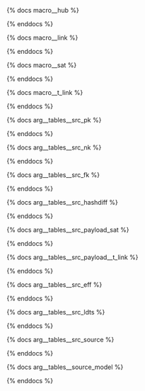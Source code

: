 {% docs macro__hub %}


{% enddocs %}




{% docs macro__link %}


{% enddocs %}




{% docs macro__sat %}


{% enddocs %}




{% docs macro__t_link %}


{% enddocs %}




{% docs arg__tables__src_pk %}



{% enddocs %}


{% docs arg__tables__src_nk %}



{% enddocs %}


{% docs arg__tables__src_fk %}



{% enddocs %}


{% docs arg__tables__src_hashdiff %}



{% enddocs %}


{% docs arg__tables__src_payload_sat %}



{% enddocs %}


{% docs arg__tables__src_payload__t_link %}



{% enddocs %}


{% docs arg__tables__src_eff %}



{% enddocs %}


{% docs arg__tables__src_ldts %}



{% enddocs %}


{% docs arg__tables__src_source %}



{% enddocs %}


{% docs arg__tables__source_model %}



{% enddocs %}